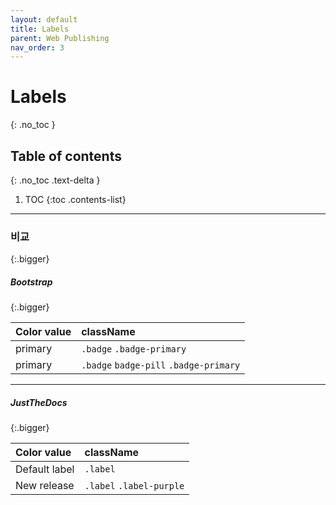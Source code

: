 ```yaml
---
layout: default
title: Labels
parent: Web Publishing
nav_order: 3
---
```


# Labels
{: .no_toc }

## Table of contents
{: .no_toc .text-delta }

1. TOC
{:toc .contents-list}

----

### 비교
{:.bigger}

##### Bootstrap
{:.bigger}

| Color value                                                    | className                   |
|:---------------------------------------------------------------|:----------------------------|
| <span class="badge badge-primary">primary</span>               | `.badge` `.badge-primary`   |
| <span class="badge badge-pill badge-primary">primary</span>    | `.badge` `badge-pill` `.badge-primary`|



---

##### JustTheDocs
{:.bigger}

| Color value                                             | className                  |
|:------------------------------------------------------- |:---------------------------|
| <span class="label">Default label</span>                | `.label`                   |
| <span class="label label-purple">New release</span>     | `.label` `.label-purple`   |

<!--
| <span class="label label-green">Stable</span>           | `.label` `.label-green`    |
| <span class="label label-purple">New release</span>     | `.label` `.label-purple`   |
| <span class="label label-yellow">Coming soon</span>     | `.label` `.label-yellow`   |
| <span class="label label-red">Deprecated</span>         | `.label` `.label-red`      |
-->